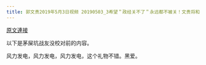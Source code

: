 ```yaml
---
title: 郭文贵2019年5月3日视频 20190503_3希望＂政经关不了＂永远都不被关！文贵将和你联系！与您连线直播！只要有利于台湾和台湾人民的事我都愿意干
---
```


[原文連接](https://gnews.org/ThreadView/53478688)

以下是茅屎坑战友没校对前的内容。

  风力发电，风力发电，风力发电，这个礼物不错。黑爱。
